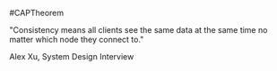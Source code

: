 #CAPTheorem 

"Consistency means all clients see the same data at the same time no matter which node they connect to."

Alex Xu, System Design Interview